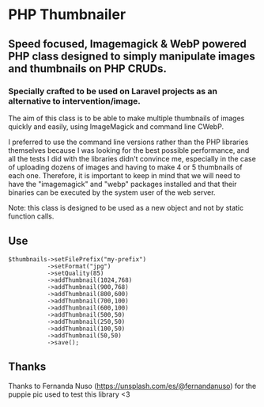 # PHP Thumbnailer

## Speed focused, Imagemagick &amp; WebP powered PHP class designed to simply manipulate images and thumbnails on PHP CRUDs.
### Specially crafted to be used on Laravel projects as an alternative to intervention/image.

The aim of this class is to be able to make multiple thumbnails of images quickly and easily, using ImageMagick and command line CWebP. 

I preferred to use the command line versions rather than the PHP libraries themselves because I was looking for the best possible performance, and all the tests I did with the libraries didn't convince me, especially in the case of uploading dozens of images and having to make 4 or 5 thumbnails of each one. Therefore, it is important to keep in mind that we will need to have the "imagemagick" and "webp" packages installed and that their binaries can be executed by the system user of the web server.

Note: this class is designed to be used as a new object and not by static function calls.

## Use

```
$thumbnails->setFilePrefix("my-prefix")
           ->setFormat("jpg")
           ->setQuality(85)
           ->addThumbnail(1024,768)
           ->addThumbnail(900,768)
           ->addThumbnail(800,600)
           ->addThumbnail(700,100)
           ->addThumbnail(600,100)
           ->addThumbnail(500,50)
           ->addThumbnail(250,50)
           ->addThumbnail(100,50)
           ->addThumbnail(50,50)
           ->save();
```

## Thanks

Thanks to Fernanda Nuso (https://unsplash.com/es/@fernandanuso) for the puppie pic used to test this library <3
